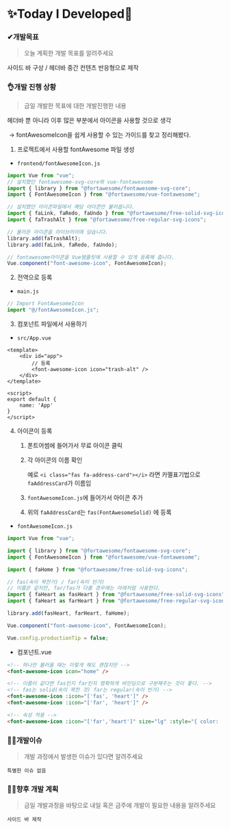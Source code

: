 # ✨Today I Developed🤞



### ✔개발목표

> 오늘 계획한 개발 목표를 알려주세요

사이드 바 구상 / 헤더바 중간 컨텐츠 반응형으로 제작

### 👌개발 진행 상황

> 금일 개발한 목표에 대한 개발진행한 내용

헤더바 뿐 아니라 이후 많은 부분에서 아이콘을 사용할 것으로 생각

​	-> fontAwesomeIcon을 쉽게 사용할 수 있는 가이드를 찾고 정리해봤다.

1. 프로젝트에서 사용할 fontAwesome 파일 생성

- `frontend/fontAwesomeIcon.js`

```javascript
import Vue from "vue";
// 설치했던 fontawesome-svg-core와 vue-fontawesome
import { library } from "@fortawesome/fontawesome-svg-core";
import { FontAwesomeIcon } from "@fortawesome/vue-fontawesome";

// 설치했던 아이콘파일에서 해당 아이콘만 불러옵니다.
import { faLink, faRedo, faUndo } from "@fortawesome/free-solid-svg-icons";
import { faTrashAlt } from "@fortawesome/free-regular-svg-icons";

// 불러온 아이콘을 라이브러리에 담습니다.
library.add(faTrashAlt);
library.add(faLink, faRedo, faUndo);

// fontawesome아이콘을 Vue탬플릿에 사용할 수 있게 등록해 줍니다.
Vue.component("font-awesome-icon", FontAwesomeIcon);

```

2. 전역으로 등록

- `main.js`

```javascript
// Import FontAwesomeIcon
import "@/fontAwesomeIcon.js";
```

3. 컴포넌트 파일에서 사용하기

- `src/App.vue`

```vue
<template> 
	<div id="app"> 
    	// 등록
    	<font-awesome-icon icon="trash-alt" /> 
    </div>
</template> 

<script> 
export default { 
    name: 'App' 
}
</script>
```

4. 아이콘이 등록

   1. 폰트어썸에 들어가서 무료 아이콘 클릭

   2. 각 아이콘의 이름 확인

      예로 `<i class="fas fa-address-card"></i>` 라면 카멜표기법으로 `faAddressCard`가 이름임

   3. `fontAwesomeIcon.js`에 들어가서 아이콘 추가

   4. 위의 `faAddressCard`는 `fas(FontAwesomeSolid)` 에 등록

- `fontAwesomeIcon.js`

```javascript
import Vue from "vue";

import { library } from "@fortawesome/fontawesome-svg-core";
import { FontAwesomeIcon } from "@fortawesome/vue-fontawesome";

import { faHome } from "@fortawesome/free-solid-svg-icons";

// fas(속이 꽉찬거) / far(속이 빈거)
// 이름은 같지만, far/fas가 다를 경우에는 아래처럼 사용한다.
import { faHeart as fasHeart } from "@fortawesome/free-solid-svg-icons";
import { faHeart as farHeart } from "@fortawesome/free-regular-svg-icons";

library.add(fasHeart, farHeart, faHome);

Vue.component("font-awesome-icon", FontAwesomeIcon);

Vue.config.productionTip = false;

```

- 컴포넌트.vue

```html
<!-- 하나만 불러올 때는 이렇게 해도 괜찮지만 -->
<font-awesome-icon icon="home" />

<!-- 이름이 같다면 fas인지 far인지 명확하게 바인딩으로 구분해주는 것이 좋다. -->
<!-- fas는 solid(속이 꽉찬 것) far는 regular(속이 빈거) -->
<font-awesome-icon :icon="['fas', 'heart']" />
<font-awesome-icon :icon="['far', 'heart']" />

<!-- 속성 적용 -->
<font-awesome-icon :icon="['far','heart']" size="lg" :style="{ color: 'red' }" />
```

### 🤷‍♂️개발이슈

> 개발 과정에서 발생한 이슈가 있다면 알려주세요

```
특별한 이슈 없음
```

### 🐱‍🚀향후 개발 계획

> 금일 개발과정을 바탕으로 내일 혹은 금주에 개발이 필요한 내용을 알려주세요

```
사이드 바 제작
```

